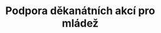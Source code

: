 ---
id: f36e5582-bcb0-41fe-b72a-0524a09f2c3b
title: "Podpora děkanátních akcí pro mládež"
price: 6000
year: 2019
description: "Mezi námi děvčaty, Podzimní víkendovka, Puťák"
kouskovani: true
locationName: undefined
position:
  lng: 18.256962353568
  lat: 49.83101604334554
---